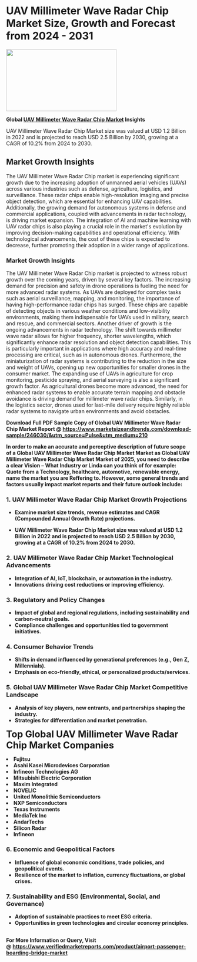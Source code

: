 <H1>UAV Millimeter Wave Radar Chip Market Size, Growth and Forecast from 2024 - 2031</H1><img class="aligncenter size-medium wp-image-584254" src="https://thirdeyenews.in/wp-content/uploads/2024/09/Global-Market-Research-300x168.jpeg" alt="" width="300" height="168" /><p><strong>Global&nbsp;<a href="https://www.marketsizeandtrends.com/download-sample/246030/&amp;utm_source=Pulse&amp;utm_medium=210">UAV Millimeter Wave Radar Chip Market</a> Insights</strong></p><p>UAV Millimeter Wave Radar Chip Market size was valued at USD 1.2 Billion in 2022 and is projected to reach USD 2.5 Billion by 2030, growing at a CAGR of 10.2% from 2024 to 2030.</p><p><h2>Market Growth Insights</h2> The UAV Millimeter Wave Radar Chip market is experiencing significant growth due to the increasing adoption of unmanned aerial vehicles (UAVs) across various industries such as defense, agriculture, logistics, and surveillance. These radar chips enable high-resolution imaging and precise object detection, which are essential for enhancing UAV capabilities. Additionally, the growing demand for autonomous systems in defense and commercial applications, coupled with advancements in radar technology, is driving market expansion. The integration of AI and machine learning with UAV radar chips is also playing a crucial role in the market's evolution by improving decision-making capabilities and operational efficiency. With technological advancements, the cost of these chips is expected to decrease, further promoting their adoption in a wider range of applications. <p><strong></strong></p> <h3>Market Growth Insights</h3> The UAV Millimeter Wave Radar Chip market is projected to witness robust growth over the coming years, driven by several key factors. The increasing demand for precision and safety in drone operations is fueling the need for more advanced radar systems. As UAVs are deployed for complex tasks such as aerial surveillance, mapping, and monitoring, the importance of having high-performance radar chips has surged. These chips are capable of detecting objects in various weather conditions and low-visibility environments, making them indispensable for UAVs used in military, search and rescue, and commercial sectors. Another driver of growth is the ongoing advancements in radar technology. The shift towards millimeter wave radar allows for higher frequency, shorter wavelengths, which significantly enhance radar resolution and object detection capabilities. This is particularly important in applications where high accuracy and real-time processing are critical, such as in autonomous drones. Furthermore, the miniaturization of radar systems is contributing to the reduction in the size and weight of UAVs, opening up new opportunities for smaller drones in the consumer market. The expanding use of UAVs in agriculture for crop monitoring, pesticide spraying, and aerial surveying is also a significant growth factor. As agricultural drones become more advanced, the need for enhanced radar systems to enable accurate terrain mapping and obstacle avoidance is driving demand for millimeter wave radar chips. Similarly, in the logistics sector, drones used for last-mile delivery require highly reliable radar systems to navigate urban environments and avoid obstacles. <p><strong></p><p><span class=""><strong>Download Full PDF Sample Copy of Global UAV Millimeter Wave Radar Chip Market Report</strong> @ <a href="https://www.marketsizeandtrends.com/download-sample/246030/&amp;utm_source=Pulse&amp;utm_medium=210" target="_blank">https://www.marketsizeandtrends.com/download-sample/246030/&amp;utm_source=Pulse&amp;utm_medium=210</a></span></p><p>In order to make an accurate and perceptive description of future scope of a Global&nbsp;UAV Millimeter Wave Radar Chip Market Market as Global&nbsp;UAV Millimeter Wave Radar Chip Market Market of 2025, you need to describe a clear Vision &ndash; What Industry or Linda can you think of for example: Quote from a Technology, healthcare, automotive, renewable energy, name the market you are Reffering to. However, some general trends and factors usually impact market reports and their future outlook include:</p><h3>1.&nbsp;<strong>UAV Millimeter Wave Radar Chip Market Growth Projections</strong></h3><ul><li>Examine market size trends, revenue estimates and CAGR (Compounded Annual Growth Rate) projections.</li><li><p>UAV Millimeter Wave Radar Chip Market size was valued at USD 1.2 Billion in 2022 and is projected to reach USD 2.5 Billion by 2030, growing at a CAGR of 10.2% from 2024 to 2030.</p></li></ul><h3>2.&nbsp;<strong>UAV Millimeter Wave Radar Chip Market Technological Advancements</strong></h3><ul><li>Integration of AI, IoT, blockchain, or automation in the industry.</li><li>Innovations driving cost reductions or improving efficiency.</li></ul><h3>3.&nbsp;<strong>Regulatory and Policy Changes</strong></h3><ul><li>Impact of global and regional regulations, including sustainability and carbon-neutral goals.</li><li>Compliance challenges and opportunities tied to government initiatives.</li></ul><h3>4.&nbsp;<strong>Consumer Behavior Trends</strong></h3><ul><li>Shifts in demand influenced by generational preferences (e.g., Gen Z, Millennials).</li><li>Emphasis on eco-friendly, ethical, or personalized products/services.</li></ul><h3>5.&nbsp;<strong>Global UAV Millimeter Wave Radar Chip Market Competitive Landscape</strong></h3><ul><li>Analysis of key players, new entrants, and partnerships shaping the industry.</li><li>Strategies for differentiation and market penetration.</li></ul><p data-pm-slice="1 1 []"><span style="color: inherit; font-family: inherit; font-size: 25px;">Top Global UAV Millimeter Wave Radar Chip Market Companies</span></p><div class="" data-test-id=""><p><li>Fujitsu</li><li> Asahi Kasei Microdevices Corporation</li><li> Infineon Technologies AG</li><li> Mitsubishi Electric Corporation</li><li> Maxim Integrated</li><li> NOVELIC</li><li> United Monolithic Semiconductors</li><li> NXP Semiconductors</li><li> Texas Instruments</li><li> MediaTek Inc</li><li> AndarTechs</li><li> Silicon Radar</li><li> Infineon</li></p></div><h3>6.&nbsp;<strong>Economic and Geopolitical Factors</strong></h3><ul><li>Influence of global economic conditions, trade policies, and geopolitical events.</li><li>Resilience of the market to inflation, currency fluctuations, or global crises.</li></ul><h3>7.&nbsp;<strong>Sustainability and ESG (Environmental, Social, and Governance)</strong></h3><ul><li>Adoption of sustainable practices to meet ESG criteria.</li><li>Opportunities in green technologies and circular economy principles.</li></ul><h2><strong style="font-size: 14px;">For More Information or Query, Visit @&nbsp;</strong><a style="background-color: #ffffff; font-size: 14px;" href="https://www.marketsizeandtrends.com/report/uav-millimeter-wave-radar-chip-market/" target="_blank">https://www.verifiedmarketreports.com/product/airport-passenger-boarding-bridge-market</a></h2>
